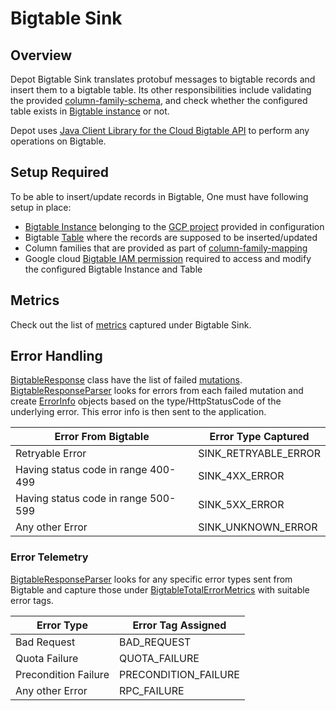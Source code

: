 # Bigtable Sink

## Overview
Depot Bigtable Sink translates protobuf messages to bigtable records and insert them to a bigtable table. Its other responsibilities include validating the provided [column-family-schema](../reference/configuration/bigtable.md#sink_bigtable_column_family_mapping), and check whether the configured table exists in [Bigtable instance](../reference/configuration/bigtable.md#sink_bigtable_instance_id) or not.

Depot uses [Java Client Library for the Cloud Bigtable API](https://cloud.google.com/bigtable/docs/reference/libraries) to perform any operations on Bigtable.

## Setup Required
To be able to insert/update records in Bigtable, One must have following setup in place:

* [Bigtable Instance](../reference/configuration/bigtable.md#sink_bigtable_instance_id) belonging to the [GCP project](../reference/configuration/bigtable.md#sink_bigtable_google_cloud_project_id) provided in configuration
* Bigtable [Table](../reference/configuration/bigtable.md#sink_bigtable_table_id) where the records are supposed to be inserted/updated
* Column families that are provided as part of [column-family-mapping](../reference/configuration/bigtable.md#sink_bigtable_column_family_mapping)
* Google cloud [Bigtable IAM permission](https://cloud.google.com/bigtable/docs/access-control) required to access and modify the configured Bigtable Instance and Table 

## Metrics

Check out the list of [metrics](../reference/metrics.md#bigtable-sink) captured under Bigtable Sink.

## Error Handling

[BigtableResponse](../../src/main/java/com/gotocompany/depot/bigtable/response/BigTableResponse.java) class have the list of failed [mutations](https://cloud.google.com/bigtable/docs/writes#write-types). [BigtableResponseParser](../../src/main/java/com/gotocompany/depot/bigtable/parser/BigTableResponseParser.java) looks for errors from each failed mutation and create [ErrorInfo](../../src/main/java/com/gotocompany/depot/error/ErrorInfo.java) objects based on the type/HttpStatusCode of the underlying error. This error info is then sent to the application.

| Error From Bigtable | Error Type Captured |
| --------------- | -------------------- |
| Retryable Error | SINK_RETRYABLE_ERROR |
| Having status code in range 400-499 | SINK_4XX_ERROR |
| Having status code in range 500-599 | SINK_5XX_ERROR |
| Any other Error | SINK_UNKNOWN_ERROR |

### Error Telemetry

[BigtableResponseParser](../../src/main/java/com/gotocompany/depot/bigtable/parser/BigTableResponseParser.java) looks for any specific error types sent from Bigtable and capture those under [BigtableTotalErrorMetrics](../reference/metrics.md#bigtable-sink) with suitable error tags.

| Error Type | Error Tag Assigned |
| --------------- | -------------------- |
| Bad Request | BAD_REQUEST |
| Quota Failure | QUOTA_FAILURE |
| Precondition Failure | PRECONDITION_FAILURE |
| Any other Error | RPC_FAILURE |
